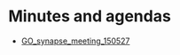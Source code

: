 #  Minutes and agendas

* [GO_synapse_meeting_150527](https://docs.google.com/document/d/1JhD-tSRY2gvilTuvyezwygekdMfwicdPbPyp56x1FqM/pub)
